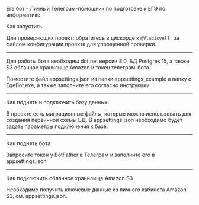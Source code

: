 Егэ бот - Личный Телеграм-помощник по подготовке к ЕГЭ по информатике.

Как запустить

Для проверяющих проект: обратитесь в дискорде к `@Vladisvell ` за файлом конфигурации проекта для упрощенной проверки.

____

Для работы бота необходим dot.net версии 8.0, БД Postgres 15, а также S3 облачное хранилище Amazon и токен телеграм-бота.

Поместите файл appsettings.json из папки appsettings_example в папку с EgeBot.exe, а также заполните его согласно инструкции.

____

Как поднять и подключить базу данных.

В проекте есть миграционные файлы, которые можно использовать для создания первичной схемы БД.
В appsettings.json необходимо будет задать параметры подключения к базе.

____

Как поднять бота

Запросите токен у BotFather в Телеграм и заполните его в appsettings.json

___

Как подключить облачное хранилище Amazon S3

Необходимо получить ключевые данные из личного кабинета Amazon S3, см. appsettings.json.
